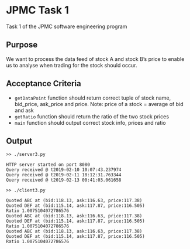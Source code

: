 # JPMC Task 1
Task 1 of the JPMC software engineering program

## Purpose
We want to process the data feed of stock A and stock B’s price to enable us to analyse when trading for the stock should occur.

## Acceptance Criteria
* `getDataPoint` function should return correct tuple of stock name, bid_price, ask_price and price. Note: price of a stock = average of bid and ask
* `getRatio` function should return the ratio of the two stock prices
* `main` function should output correct stock info, prices and ratio

## Output
```
>> ./server3.py 

HTTP server started on port 8080
Query received @ t2019-02-10 10:07:43.237974
Query received @ t2019-02-11 18:12:31.763344
Query received @ t2019-02-13 00:41:03.061658

>> ./client3.py

Quoted ABC at (bid:118.13, ask:116.63, price:117.38)
Quoted DEF at (bid:115.14, ask:117.87, price:116.505)
Ratio 1.0075104072786576
Quoted ABC at (bid:118.13, ask:116.63, price:117.38)
Quoted DEF at (bid:115.14, ask:117.87, price:116.505)
Ratio 1.0075104072786576
Quoted ABC at (bid:118.13, ask:116.63, price:117.38)
Quoted DEF at (bid:115.14, ask:117.87, price:116.505)
Ratio 1.0075104072786576
```
